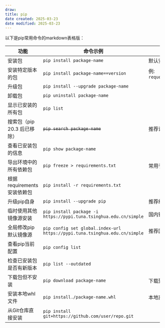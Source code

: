 ```yaml
---
draw:
title: pip
date created: 2025-03-23
date modified: 2025-03-23
---
```


以下是pip常用命令的markdown表格版：

| 功能                    | 命令示例                                                                       | 备注                                 |
| --------------------- | -------------------------------------------------------------------------- | ---------------------------------- |
| 安装包                   | `pip install package-name`                                                 | 默认安装最新版                            |
| 安装特定版本的包              | `pip install package-name==version`                                        | 例: `requests==2.28.1`              |
| 升级包                   | `pip install --upgrade package-name`                                       |                                    |
| 卸载包                   | `pip uninstall package-name`                                               |                                    |
| 显示已安装的所有包             | `pip list`                                                                 |                                    |
| 搜索包（pip 20.3 后已移除）| ~~`pip search package-name`~~                                              | 推荐访问 [pypi.org](https://pypi.org/) |
| 查看已安装包的信息             | `pip show package-name`                                                    |                                    |
| 导出环境中的所有依赖包           | `pip freeze > requirements.txt`                                            | 常用于环境复现                            |
| 根据 requirements 安装依赖包 | `pip install -r requirements.txt`                                          |                                    |
| 升级pip自身               | `pip install --upgrade pip`                                                | 推荐经常升级                             |
| 临时使用其他镜像源安装           | `pip install package -i https://pypi.tuna.tsinghua.edu.cn/simple`          | 国内镜像源示例                            |
| 全局修改pip默认镜像源          | `pip config set global.index-url https://pypi.tuna.tsinghua.edu.cn/simple` | 推荐国内用户使用                           |
| 查看pip当前配置             | `pip config list`                                                          |                                    |
| 检查已安装包是否有新版本          | `pip list --outdated`                                                      |                                    |
| 下载包但不安装               | `pip download package-name`                                                | 下载到当前目录                            |
| 安装本地whl文件             | `pip install./package-name.whl`                                           | 本地离线安装                             |
| 从Git仓库直接安装            | `pip install git+https://github.com/user/repo.git`                         |                                    |
